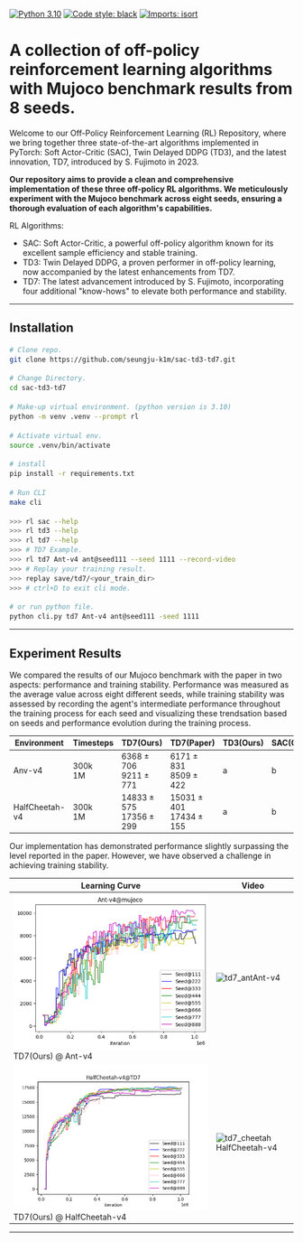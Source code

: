 [![Python 3.10](https://img.shields.io/badge/python-3.10-blue.svg)](https://www.python.org/downloads/release/python-380/)
[![Code style: black](https://img.shields.io/badge/code%20style-black-000000.svg)](https://github.com/psf/black)
[![Imports: isort](https://img.shields.io/badge/imports-isort-white)](https://pycqa.github.io/isort/)

# A collection of off-policy reinforcement learning algorithms with Mujoco benchmark results from 8 seeds.

Welcome to our Off-Policy Reinforcement Learning (RL) Repository, where we bring together three state-of-the-art algorithms implemented in PyTorch: Soft Actor-Critic (SAC), Twin Delayed DDPG (TD3), and the latest innovation, TD7, introduced by S. Fujimoto in 2023.

**Our repository aims to provide a clean and comprehensive implementation of these three off-policy RL algorithms. We meticulously experiment with the Mujoco benchmark across eight seeds, ensuring a thorough evaluation of each algorithm's capabilities.**

RL Algorithms:

- SAC: Soft Actor-Critic, a powerful off-policy algorithm known for its excellent sample efficiency and stable training.
- TD3: Twin Delayed DDPG, a proven performer in off-policy learning, now accompanied by the latest enhancements from TD7.
- TD7: The latest advancement introduced by S. Fujimoto, incorporating four additional "know-hows" to elevate both performance and stability.

______________________________________________________________________

## Installation

```bash
# Clone repo.
git clone https://github.com/seungju-k1m/sac-td3-td7.git

# Change Directory.
cd sac-td3-td7

# Make-up virtual environment. (python version is 3.10)
python -m venv .venv --prompt rl

# Activate virtual env.
source .venv/bin/activate

# install
pip install -r requirements.txt

# Run CLI
make cli

>>> rl sac --help
>>> rl td3 --help
>>> rl td7 --help
>>> # TD7 Example.
>>> rl td7 Ant-v4 ant@seed111 --seed 1111 --record-video
>>> # Replay your training result.
>>> replay save/td7/<your_train_dir>
>>> # ctrl+D to exit cli mode.

# or run python file.
python cli.py td7 Ant-v4 ant@seed111 -seed 1111
```

______________________________________________________________________

## Experiment Results

We compared the results of our Mujoco benchmark with the paper in two aspects: performance and training stability. Performance was measured as the average value across eight different seeds, while training stability was assessed by recording the agent's intermediate performance throughout the training process for each seed and visualizing these trendsation based on seeds and performance evolution during the training process.

| Environment    | Timesteps    | TD7(Ours)                    | TD7(Paper)                   | TD3(Ours) | SAC(Ours) |
| -------------- | ------------ | ---------------------------- | ---------------------------- | --------- | --------- |
| Anv-v4         | 300k <br> 1M | 6368 ± 706 <br> 9211 ± 771   | 6171 ± 831 <br> 8509 ± 422   | a         | b         |
| HalfCheetah-v4 | 300k <br> 1M | 14833 ± 575 <br> 17356 ± 299 | 15031 ± 401 <br> 17434 ± 155 | a         | b         |

Our implementation has demonstrated performance slightly surpassing the level reported in the paper. However, we have observed a challenge in achieving training stability.

| Learning Curve                                                     | Video                                                                                                                         |
| ------------------------------------------------------------------ | ----------------------------------------------------------------------------------------------------------------------------- |
| ![image](./data/td7_ant.png) TD7(Ours) @ Ant-v4                    | ![td7_ant](https://github.com/seungju-k1m/sac-td3-td7/assets/61035345/e6211f84-3202-4878-bc16-432c7b9e2cd4)Ant-v4             |
| ![cheetah_image](./data/td7_cheetah.png)TD7(Ours) @ HalfCheetah-v4 | ![td7_cheetah](https://github.com/seungju-k1m/sac-td3-td7/assets/61035345/9cebb702-29db-499e-8b25-345fb0fc863d)HalfCheetah-v4 |

______________________________________________________________________
